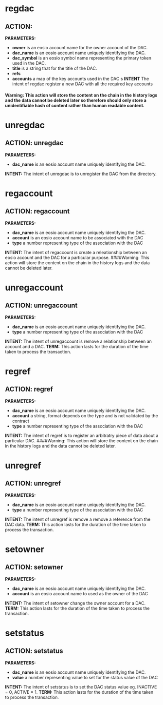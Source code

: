 <h1 class="contract">
regdac
</h1>

## ACTION: <regdac>
**PARAMETERS:**
* __owner__ is an eosio account name for the owner account of the DAC. 
* __dac_name__ is an eosio account name uniquely identifying the DAC. 
* __dac_symbol__ is an eosio symbol name representing the primary token used in the DAC. 
*  __title__ is a string that for the title of the DAC.
* __refs__
* __accounts__ a map of the key accounts used in the DAC
s
**INTENT** The intent of regdac register a new DAC with all the required key accounts 
#### Warning: This action will store the content on the chain in the history logs and the data cannot be deleted later so therefore should only store a unidentifiable hash of content rather than human readable content. 

<h1 class="contract">
    unregdac
</h1>

## ACTION: unregdac
**PARAMETERS:**
* __dac_name__ is an eosio account name uniquely identifying the DAC. 

**INTENT:** 
The intent of unregdac is to unregister the DAC from the directory.

<h1 class="contract">
regaccount
</h1>

## ACTION: regaccount
**PARAMETERS:**
* __dac_name__ is an eosio account name uniquely identifying the DAC. 
* __account__ is an eosio account name to be associated with the DAC
* __type__ a number representing type of the association with the DAC

**INTENT:** 
The intent of regaccount is create a releationship between an eosio account and the DAC for a particular purpose.
 ####Warning: This action will store the content on the chain in the history logs and the data cannot be deleted later. 
 
<h1 class="contract">
 unregaccount
</h1>

## ACTION: unregaccount
**PARAMETERS:**
* __dac_name__ is an eosio account name uniquely identifying the DAC. 
* __type__ a number representing type of the association with the DAC

**INTENT:** The intent of unregaccount is remove a relationship between an account and a DAC.
**TERM:** This action lasts for the duration of the time taken to process the transaction.

<h1 class="contract">
regref
</h1>

## ACTION: regref
**PARAMETERS:**
* __dac_name__ is an eosio account name uniquely identifying the DAC. 
* __account__ a string, format depends on the type and is not validated by the contract
* __type__ a number representing type of the association with the DAC

**INTENT:** 
The intent of regref is to register an arbitratry piece of data about a particular DAC.
 ####Warning: This action will store the content on the chain in the history logs and the data cannot be deleted later. 
 
<h1 class="contract">
 unregref
</h1>

## ACTION: unregref
**PARAMETERS:**
* __dac_name__ is an eosio account name uniquely identifying the DAC. 
* __type__ a number representing type of the association with the DAC

**INTENT:** The intent of unregref is remove a remove a reference from the DAC data.
**TERM:** This action lasts for the duration of the time taken to process the transaction.
 
<h1 class="contract">
  setowner
</h1>

 ## ACTION: setowner
**PARAMETERS:**
* __dac_name__ is an eosio account name uniquely identifying the DAC.
* __account__ is an eosio account name to used as the owner of the DAC

**INTENT:** The intent of setowner change the owner account for a DAC.
**TERM:** This action lasts for the duration of the time taken to process the transaction.

<h1 class="contract">
 setstatus
</h1>

## ACTION: setstatus
**PARAMETERS:**
* __dac_name__ is an eosio account name uniquely identifying the DAC. 
* __value__ a number representing value to set for the status value of the DAC

**INTENT:** The intent of setstatus is to set the DAC status value eg. INACTIVE = 0, ACTIVE = 1.
**TERM:** This action lasts for the duration of the time taken to process the transaction.
 
